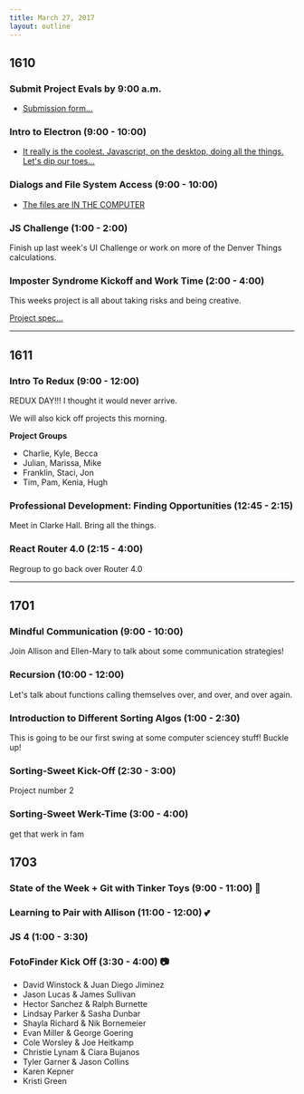```yaml
---
title: March 27, 2017
layout: outline
---
```


## 1610

### Submit Project Evals by 9:00 a.m.
* [Submission form...](https://github.com/turingschool/front-end-submissions-public/tree/master/1610/mod-4/byob)

### Intro to Electron (9:00 - 10:00)
* [It really is the coolest. Javascript, on the desktop, doing all the things. Let's dip our toes...](https://speakerdeck.com/stevekinney/introduction-to-electron-turing-school-edition)

### Dialogs and File System Access (9:00 - 10:00)
* [The files are IN THE COMPUTER](http://frontend.turing.io/lessons/electron-file-dialogs.html)

### JS Challenge (1:00 - 2:00)
Finish up last week's UI Challenge or work on more of the Denver Things calculations.

### Imposter Syndrome Kickoff and Work Time (2:00 - 4:00)
This weeks project is all about taking risks and being creative.

[Project spec...](http://frontend.turing.io/projects/imposter-syndrome.html)

-----------------------------------------------

## 1611

### Intro To Redux (9:00 - 12:00)
REDUX DAY!!! I thought it would never arrive.

We will also kick off projects this morning.

**Project Groups**

- Charlie, Kyle, Becca  
- Julian, Marissa, Mike  
- Franklin, Staci, Jon  
- Tim, Pam, Kenia, Hugh  

### Professional Development: Finding Opportunities (12:45 - 2:15)
Meet in Clarke Hall. Bring all the things.

### React Router 4.0 (2:15 - 4:00)
Regroup to go back over Router 4.0

-----------------------------------------------

## 1701

### Mindful Communication (9:00 - 10:00)

Join Allison and Ellen-Mary to talk about some communication strategies!

### Recursion (10:00 - 12:00)

Let's talk about functions calling themselves over, and over, and over again.

### Introduction to Different Sorting Algos (1:00 - 2:30)

This is going to be our first swing at some computer sciencey stuff! Buckle up!

### Sorting-Sweet Kick-Off (2:30 - 3:00)

Project number 2

### Sorting-Sweet Werk-Time (3:00 - 4:00)

get that werk in fam

## 1703

### State of the Week + Git with Tinker Toys (9:00 - 11:00) :metal:

### Learning to Pair with Allison (11:00 - 12:00) :two_hearts:

### JS 4 (1:00 - 3:30)

### FotoFinder Kick Off (3:30 - 4:00) :camera:

* David Winstock & Juan Diego Jiminez
* Jason Lucas & James Sullivan
* Hector Sanchez & Ralph Burnette
* Lindsay Parker & Sasha Dunbar
* Shayla Richard & Nik Bornemeier
* Evan Miller & George Goering
* Cole Worsley & Joe Heitkamp
* Christie Lynam & Ciara Bujanos
* Tyler Garner & Jason Collins
* Karen Kepner
* Kristi Green
